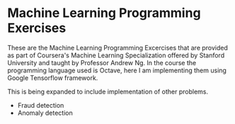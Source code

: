 # Machine Learning Programming Exercises

These are the Machine Learning Programming Excercises that are provided as part of Coursera's Machine Learning Specialization offered by Stanford University and taught by Professor Andrew Ng. In the course the programming language used is Octave, here I am implementing them using Google Tensorflow framework.

This is being expanded to include implementation of other problems.
 - Fraud detection
 - Anomaly detection
 